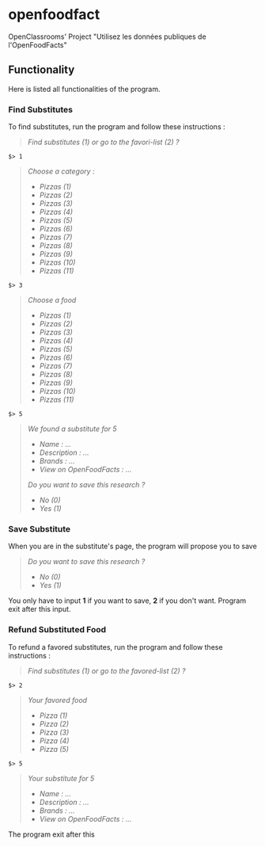 # openfoodfact
OpenClassrooms' Project "Utilisez les données publiques de l'OpenFoodFacts"

## Functionality
Here is listed all functionalities of the program.

### Find Substitutes
To find substitutes, run the program and follow these instructions :

> *Find substitutes (1) or go to the favori-list (2) ?*

`$> 1`

> *Choose a category :*
>
> - *Pizzas (1)*
> - *Pizzas (2)*
> - *Pizzas (3)*
> - *Pizzas (4)*
> - *Pizzas (5)*
> - *Pizzas (6)*
> - *Pizzas (7)*
> - *Pizzas (8)*
> - *Pizzas (9)*
> - *Pizzas (10)*
> - *Pizzas (11)*

`$> 3`

> *Choose a food*
>
> - *Pizzas (1)*
> - *Pizzas (2)*
> - *Pizzas (3)*
> - *Pizzas (4)*
> - *Pizzas (5)*
> - *Pizzas (6)*
> - *Pizzas (7)*
> - *Pizzas (8)*
> - *Pizzas (9)*
> - *Pizzas (10)*
> - *Pizzas (11)*

`$> 5`

> *We found a substitute for 5*
>
> - *Name : ...*
> - *Description : ...*
> - *Brands : ...*
> - *View on OpenFoodFacts : ...*
>
> *Do you want to save this research ?*
> - *No (0)*
> - *Yes (1)*

### Save Substitute

When you are in the substitute's page, the program will propose you to save

> *Do you want to save this research ?*
> - *No (0)*
> - *Yes (1)*

You only have to input **1** if you want to save, **2** if you don't want.
Program exit after this input.

### Refund Substituted Food
To refund a favored substitutes, run the program and follow these instructions :

> *Find substitutes (1) or go to the favored-list (2) ?*

`$> 2`

> *Your favored food*
>
> - *Pizza (1)*
> - *Pizza (2)*
> - *Pizza (3)*
> - *Pizza (4)*
> - *Pizza (5)*

`$> 5`

> *Your substitute for 5*
>
> - *Name : ...*
> - *Description : ...*
> - *Brands : ...*
> - *View on OpenFoodFacts : ...*

The program exit after this
